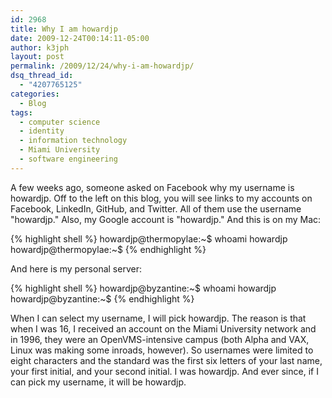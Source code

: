 ```yaml
---
id: 2968
title: Why I am howardjp
date: 2009-12-24T00:14:11-05:00
author: k3jph
layout: post
permalink: /2009/12/24/why-i-am-howardjp/
dsq_thread_id:
  - "4207765125"
categories:
  - Blog
tags:
  - computer science
  - identity
  - information technology
  - Miami University
  - software engineering
---
```

A few weeks ago, someone asked on Facebook why my username is howardjp.  Off to the left on this blog, you will see links to my accounts on Facebook, LinkedIn, GitHub, and Twitter.  All of them use the username "howardjp."  Also, my Google account is "howardjp."  And this is on my Mac:

{% highlight shell %}
howardjp@thermopylae:~$ whoami
howardjp
howardjp@thermopylae:~$
{% endhighlight %}

And here is my personal server:

{% highlight shell %}
howardjp@byzantine:~$ whoami
howardjp
howardjp@byzantine:~$
{% endhighlight %}

When I can select my username, I will pick howardjp.  The reason is that when I was 16, I received an account on the Miami University network and in 1996, they were an OpenVMS-intensive campus (both Alpha and VAX, Linux was making some inroads, however).  So usernames were limited to eight characters and the standard was the first six letters of your last name, your first initial, and your second initial.  I was howardjp.  And ever since, if I can pick my username, it will be howardjp.
